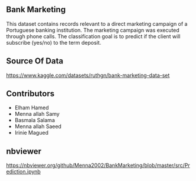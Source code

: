 ## Bank Marketing 
This dataset contains records relevant to a direct marketing campaign of a Portuguese banking institution. The marketing campaign was executed through phone calls.
The classification goal is to predict if the client will subscribe (yes/no) to the term deposit.

## Source Of Data
https://www.kaggle.com/datasets/ruthgn/bank-marketing-data-set

## Contributors
- Elham Hamed
- Menna allah Samy
- Basmala Salama
- Menna allah Saeed
- Irinie Magued

## nbviewer
https://nbviewer.org/github/Menna2002/BankMarketing/blob/master/src/Prediction.ipynb
